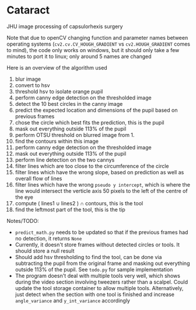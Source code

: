 # Cataract
JHU image processing of capsulorhexis surgery

Note that due to openCV changing function and parameter names between operating systems (`cv2.cv.CV_HOUGH_GRADIENT` vs `cv2.HOUGH_GRADIENT` comes to mind), the code only works on windows, but it should only take a few minutes to port it to linux; only around 5 names are changed

Here is an overview of the algorithm used

1. blur image
2. convert to hsv
3. threshold hsv to isolate orange pupil
4. perform canny edge detection on the thresholded image
5. detect the 10 best circles in the canny image
6. predict the expected location and dimensions of the pupil based on previous frames
7. chose the circle which best fits the prediction, this is the pupil
8. mask out everything outside 113% of the pupil
5. perform OTSU threshold on blurred image from 1.
6. find the contours within this image
6. perform canny edge detection on the thresholded image
7.  mask out everything outside 113% of the pupil
8.  perform line detection on the two cannys
9.  filter lines which are too close to the circumference of the circle
10.  filter lines which have the wrong slope, based on prediction as well as overall flow of lines
11.  filter lines which have the wrong `pseudo y intercept`, which is where the line would intersect the verticle axis 50 pixels to the left of the centre of the eye
12.  compute ( lines1 ∪ lines2 ) ∩ contours, this is the tool
13.  find the leftmost part of the tool, this is the tip

Notes/TODO:

+ `predict_math.py` needs to be updated so that if the previous frames had no detection, it returns `None`
+ Currently, it doesn't store frames without detected circles or tools. It should store a null result
+ Should add hsv thresholding to find the tool, can be done via subtracting the pupil from the original frame and masking out everything outside 113% of the pupil. See `todo.py` for sample implementation
+ The program doesn't deal with multiple tools very well, which shows during the video section involving tweezers rather than a scalpel. Could update the tool storage container to allow multiple tools. Alternatively, just detect when the section with one tool is finished and increase `angle_variance` and `y_int_variance` accordingly
